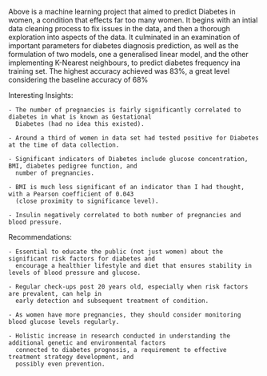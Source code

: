 Above is a machine learning project that aimed to predict Diabetes in women, a condition that effects far too many women. It begins with an intial 
data cleaning process to fix issues in the data, and then a thorough exploration into aspects of the data. It culminated in an examination of 
important parameters for diabetes diagnosis prediction, as well as the formulation of two models, one a generalised linear model, and the other
implementing K-Nearest neighbours, to predict diabetes frequency ina training set. The highest accuracy achieved was 83%, a great level considering the
baseline accuracy of 68%

Interesting Insights:

    - The number of pregnancies is fairly significantly correlated to diabetes in what is known as Gestational 
      Diabetes (had no idea this existed).
    
    - Around a third of women in data set had tested positive for Diabetes at the time of data collection.
    
    - Significant indicators of Diabetes include glucose concentration, BMI, diabetes pedigree function, and 
      number of pregnancies.
    
    - BMI is much less significant of an indicator than I had thought, with a Pearson coefficient of 0.043 
      (close proximity to significance level).
    
    - Insulin negatively correlated to both number of pregnancies and blood pressure.

Recommendations:

    - Essential to educate the public (not just women) about the significant risk factors for diabetes and 
      encourage a healthier lifestyle and diet that ensures stability in levels of blood pressure and glucose.
      
    - Regular check-ups post 20 years old, especially when risk factors are prevalent, can help in 
      early detection and subsequent treatment of condition. 
      
    - As women have more pregnancies, they should consider monitoring blood glucose levels regularly.
    
    - Holistic increase in research conducted in understanding the additional genetic and environmental factors  
      connected to diabetes prognosis, a requirement to effective treatment strategy development, and
      possibly even prevention.
